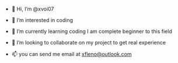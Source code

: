 - 👋 Hi, I’m @xvoi07
- 👀 I’m interested in coding
- 🌱 I’m currently learning coding I am complete beginner to this field


- 💞️ I’m looking to collaborate on my project to get real experience
- 📫 you can send me email at xfleno@outlook.com

<!---
xvoi07/xvoi07 is a ✨ special ✨ repository because its `README.md` (this file) appears on your GitHub profile.
You can click the Preview link to take a look at your changes.
--->
